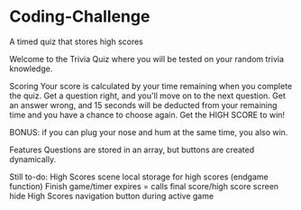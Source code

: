# Coding-Challenge
A timed quiz that stores high scores

Welcome to the Trivia Quiz where you will be tested on your random trivia knowledge.

Scoring
Your score is calculated by your time remaining when you complete the quiz.
Get a question right, and you'll move on to the next question.
Get an answer wrong, and 15 seconds will be deducted from your remaining time and you have a chance to choose again.
Get the HIGH SCORE to win!

BONUS: if you can plug your nose and hum at the same time, you also win.


Features
Questions are stored in an array, but buttons are created dynamically.

Still to-do:
High Scores scene
local storage for high scores
(endgame function) Finish game/timer expires =  calls final score/high score screen
hide High Scores navigation button during active game

